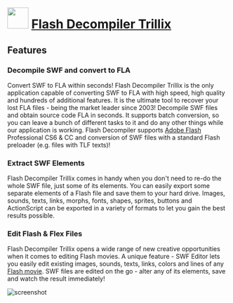 ﻿# <img src="https://cdn.jsdelivr.net/gh/chtof/chocolatey-packages/automatic/flash-decompiler-trillix/flash-decompiler-trillix.png" width="48" height="48"/> [Flash Decompiler Trillix](https://chocolatey.org/packages/flash-decompiler-trillix)

## Features
### Decompile SWF and convert to FLA
Convert SWF to FLA within seconds! Flash Decompiler Trillix is the only application capable of converting SWF to FLA with high speed, high quality and hundreds of additional features. It is the ultimate tool to recover your lost FLA files - being the market leader since 2003! Decompile SWF files and obtain source code FLA in seconds. It supports batch conversion, so you can leave a bunch of different tasks to it and do any other things while our application is working.
Flash Decompiler supports [Adobe Flash](https://www.swf-flv-player.com/adobe-flash-player.html) Professional CS6 & CC and conversion of SWF files with a standard Flash preloader (e.g. files with TLF texts)!

### Extract SWF Elements
Flash Decompiler Trillix comes in handy when you don't need to re-do the whole SWF file, just some of its elements. You can easily export some separate elements of a Flash file and save them to your hard drive. Images, sounds, texts, links, morphs, fonts, shapes, sprites, buttons and ActionScript can be exported in a variety of formats to let you gain the best results possible.

### Edit Flash & Flex Files
Flash Decompiler Trillix opens a wide range of new creative opportunities when it comes to editing Flash movies. A unique feature - SWF Editor lets you easily edit existing images, sounds, texts, links, colors and lines of any [Flash movie](https://www.swf-flv-player.com/free-flash-players.html). SWF files are edited on the go - alter any of its elements, save and watch the result immediately!

![screenshot](https://cdn.jsdelivr.net/gh/chtof/chocolatey-packages/automatic/flash-decompiler-trillix/screenshot.png)